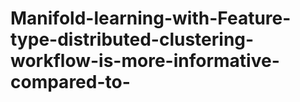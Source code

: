 # Manifold-learning-with-Feature-type-distributed-clustering-workflow-is-more-informative-compared-to-